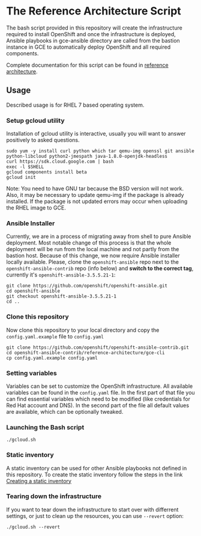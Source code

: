 # The Reference Architecture Script
The bash script provided in this repository will create the infrastructure required to install OpenShift and once the infrastructure is deployed, Ansible playbooks in gce-ansible directory are called from the bastion instance in GCE to automatically deploy OpenShift and all required components.

Complete documentation for this script can be found in [reference architecture](https://access.redhat.com/articles/2751521).

## Usage

Described usage is for RHEL 7 based operating system.

### Setup gcloud utility

Installation of gcloud utility is interactive, usually you will want to answer positively to asked questions.
```
sudo yum -y install curl python which tar qemu-img openssl git ansible python-libcloud python2-jmespath java-1.8.0-openjdk-headless
curl https://sdk.cloud.google.com | bash
exec -l $SHELL
gcloud components install beta
gcloud init
```

Note: You need to have GNU tar because the BSD version will not work. Also, it may be necessary to update qemu-img if the package is already installed. If the package is not updated errors may occur when uploading the RHEL image to GCE.

### Ansible Installer

Currently, we are in a process of migrating away from shell to pure Ansible deployment. Most notable change of this process is that the whole deployment will be run from the local machine and not partly from the bastion host. Because of this change, we now require Ansible installer locally available. Please, clone the `openshift-ansible` repo next to the `openshift-ansible-contrib` repo (info below) and **switch to the correct tag**, currently it's `openshift-ansible-3.5.5.21-1`:
```
git clone https://github.com/openshift/openshift-ansible.git
cd openshift-ansible
git checkout openshift-ansible-3.5.5.21-1
cd ..
```

### Clone this repository

Now clone this repository to your local directory and copy the `config.yaml.example` file to `config.yaml`

```
git clone https://github.com/openshift/openshift-ansible-contrib.git
cd openshift-ansible-contrib/reference-architecture/gce-cli
cp config.yaml.example config.yaml
```

### Setting variables

Variables can be set to customize the OpenShift infrastructure. All available variables can be found in the `config.yaml` file. In the first part of that file you can find essential variables which need to be modified (like credentials for Red Hat account and DNS). In the second part of the file all default values are available, which can be optionally tweaked.

### Launching the Bash script

```
./gcloud.sh
```

### Static inventory
A static inventory can be used for other Ansible playbooks not defined in this repository. To create the static inventory follow the steps in the link [Creating a static inventory](../gce-ansible/README.md)

### Tearing down the infrastructure

If you want to tear down the infrastructure to start over with differrent settings, or just to clean up the resources, you can use `--revert` option:

```
./gcloud.sh --revert
```
